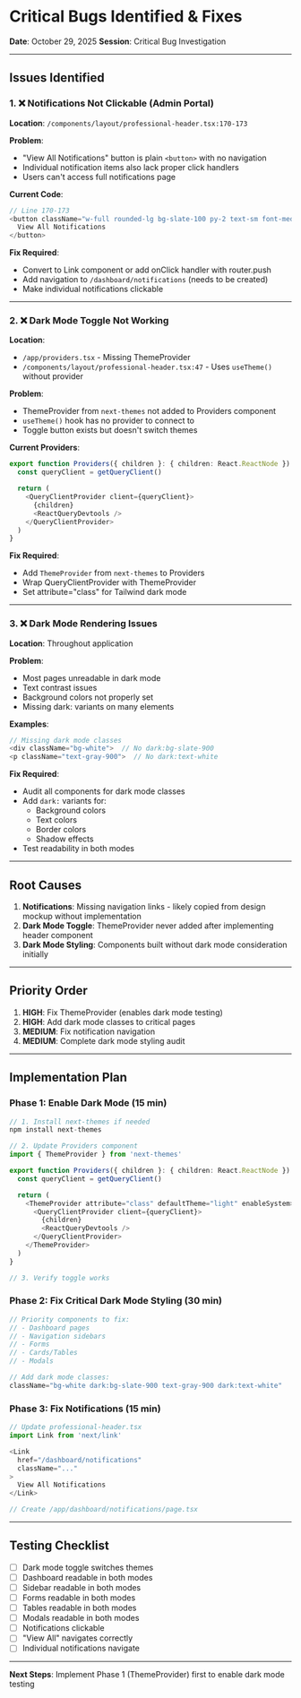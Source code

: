 # Critical Bugs Identified & Fixes

**Date**: October 29, 2025
**Session**: Critical Bug Investigation

---

## Issues Identified

### 1. ❌ Notifications Not Clickable (Admin Portal)

**Location**: `/components/layout/professional-header.tsx:170-173`

**Problem**:
- "View All Notifications" button is plain `<button>` with no navigation
- Individual notification items also lack proper click handlers
- Users can't access full notifications page

**Current Code**:
```typescript
// Line 170-173
<button className="w-full rounded-lg bg-slate-100 py-2 text-sm font-medium text-slate-700...">
  View All Notifications
</button>
```

**Fix Required**:
- Convert to Link component or add onClick handler with router.push
- Add navigation to `/dashboard/notifications` (needs to be created)
- Make individual notifications clickable

---

### 2. ❌ Dark Mode Toggle Not Working

**Location**:
- `/app/providers.tsx` - Missing ThemeProvider
- `/components/layout/professional-header.tsx:47` - Uses `useTheme()` without provider

**Problem**:
- ThemeProvider from `next-themes` not added to Providers component
- `useTheme()` hook has no provider to connect to
- Toggle button exists but doesn't switch themes

**Current Providers**:
```typescript
export function Providers({ children }: { children: React.ReactNode }) {
  const queryClient = getQueryClient()

  return (
    <QueryClientProvider client={queryClient}>
      {children}
      <ReactQueryDevtools />
    </QueryClientProvider>
  )
}
```

**Fix Required**:
- Add `ThemeProvider` from `next-themes` to Providers
- Wrap QueryClientProvider with ThemeProvider
- Set attribute="class" for Tailwind dark mode

---

### 3. ❌ Dark Mode Rendering Issues

**Location**: Throughout application

**Problem**:
- Most pages unreadable in dark mode
- Text contrast issues
- Background colors not properly set
- Missing dark: variants on many elements

**Examples**:
```typescript
// Missing dark mode classes
<div className="bg-white">  // No dark:bg-slate-900
<p className="text-gray-900">  // No dark:text-white
```

**Fix Required**:
- Audit all components for dark mode classes
- Add `dark:` variants for:
  - Background colors
  - Text colors
  - Border colors
  - Shadow effects
- Test readability in both modes

---

## Root Causes

1. **Notifications**: Missing navigation links - likely copied from design mockup without implementation
2. **Dark Mode Toggle**: ThemeProvider never added after implementing header component
3. **Dark Mode Styling**: Components built without dark mode consideration initially

---

## Priority Order

1. **HIGH**: Fix ThemeProvider (enables dark mode testing)
2. **HIGH**: Add dark mode classes to critical pages
3. **MEDIUM**: Fix notification navigation
4. **MEDIUM**: Complete dark mode styling audit

---

## Implementation Plan

### Phase 1: Enable Dark Mode (15 min)
```typescript
// 1. Install next-themes if needed
npm install next-themes

// 2. Update Providers component
import { ThemeProvider } from 'next-themes'

export function Providers({ children }: { children: React.ReactNode }) {
  const queryClient = getQueryClient()

  return (
    <ThemeProvider attribute="class" defaultTheme="light" enableSystem>
      <QueryClientProvider client={queryClient}>
        {children}
        <ReactQueryDevtools />
      </QueryClientProvider>
    </ThemeProvider>
  )
}

// 3. Verify toggle works
```

### Phase 2: Fix Critical Dark Mode Styling (30 min)
```typescript
// Priority components to fix:
// - Dashboard pages
// - Navigation sidebars
// - Forms
// - Cards/Tables
// - Modals

// Add dark mode classes:
className="bg-white dark:bg-slate-900 text-gray-900 dark:text-white"
```

### Phase 3: Fix Notifications (15 min)
```typescript
// Update professional-header.tsx
import Link from 'next/link'

<Link
  href="/dashboard/notifications"
  className="..."
>
  View All Notifications
</Link>

// Create /app/dashboard/notifications/page.tsx
```

---

## Testing Checklist

- [ ] Dark mode toggle switches themes
- [ ] Dashboard readable in both modes
- [ ] Sidebar readable in both modes
- [ ] Forms readable in both modes
- [ ] Tables readable in both modes
- [ ] Modals readable in both modes
- [ ] Notifications clickable
- [ ] "View All" navigates correctly
- [ ] Individual notifications navigate

---

**Next Steps**: Implement Phase 1 (ThemeProvider) first to enable dark mode testing

